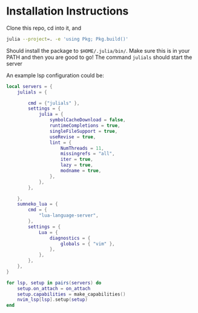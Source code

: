 # Installation Instructions

Clone this repo, cd into it, and 

```sh
julia --project=. -e 'using Pkg; Pkg.build()'
```

Should install the package to `$HOME/.julia/bin/`. Make sure this is in your PATH and then you are good to go! The command `julials` should start the server

An example lsp configuration could be:

```lua
local servers = {
    julials = {

        cmd = {"julials" },
        settings = {
            julia = {
                symbolCacheDownload = false,
                runtimeCompletions = true,
                singleFileSupport = true,
                useRevise = true,
                lint = {
                    NumThreads = 11,
                    missingrefs = "all",
                    iter = true,
                    lazy = true,
                    modname = true,
                },
            },
        },

    },
    sumneko_lua = {
        cmd = {
            "lua-language-server",
        },
        settings = {
            Lua = {
                diagnostics = {
                    globals = { "vim" },
                },
            },
        },
    },
}

for lsp, setup in pairs(servers) do
    setup.on_attach = on_attach
    setup.capabilities = make_capabilities()
    nvim_lsp[lsp].setup(setup)
end

```
